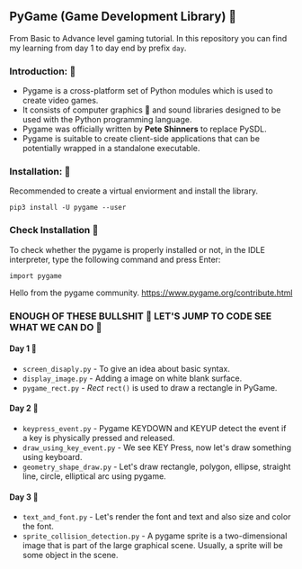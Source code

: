 ## PyGame (Game Development Library) 🐍️

From Basic to Advance level gaming tutorial.
In this repository you can find my learning from day 1 to day end by prefix `day`.

### Introduction: 📔️

- Pygame is a cross-platform set of Python modules which is used to create video games.
- It consists of computer graphics 🤖️ and sound libraries designed to be used with the Python programming language.
- Pygame was officially written by **Pete Shinners** to replace PySDL.
- Pygame is suitable to create client-side applications that can be potentially wrapped in a standalone executable.

### Installation: 🎉️
Recommended to create a virtual enviorment and install the library.

`pip3 install -U pygame --user `

### Check Installation 💫️

To check whether the pygame is properly installed or not, in the IDLE interpreter, type the following command and press Enter:

`import pygame`

Hello from the pygame community. https://www.pygame.org/contribute.html

### ENOUGH OF THESE BULLSHIT 🛑️ LET'S JUMP TO CODE SEE WHAT WE CAN DO 🤩️

#### Day 1 📅️

- `screen_disaply.py` - To give an idea about basic syntax.
- `display_image.py` - Adding a image on white blank surface.
- `pygame_rect.py` - *Rect* `rect()` is used to draw a rectangle in PyGame.

#### Day 2 📅

- `keypress_event.py` - Pygame KEYDOWN and KEYUP detect the event if a key is physically pressed and released.
- `draw_using_key_event.py` - We see KEY Press, now let's draw something using keyboard.
- `geometry_shape_draw.py` - Let's draw rectangle, polygon, ellipse, straight line, circle, elliptical arc using pygame.

#### Day 3 📅

- `text_and_font.py` - Let's render the font and text and also size and color the font.
- `sprite_collision_detection.py` - A pygame sprite is a two-dimensional image that is part of the large graphical scene. Usually, a sprite will be some object in the scene.